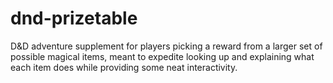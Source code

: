 # dnd-prizetable
D&amp;D adventure supplement for players picking a reward from a larger set of possible magical items, meant to expedite looking up and explaining what each item does while providing some neat interactivity.

